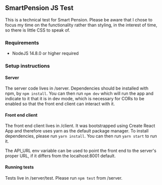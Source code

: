 ## SmartPension JS Test

This is a technical test for Smart Pension. Please be aware that I chose to focus my time on the functionality rather than styling, in the interest of time, so there is little CSS to speak of.

### Requirements

- NodeJS 14.8.0 or higher required

### Setup instructions

#### Server

The server code lives in /server. Dependencies should be installed with npm, by `npm install`. You can then run `npm dev` which will run the app and indicate to it that it is in dev mode, which is necessary for CORs to be enabled so that the front end client can interact with it.

#### Front end client

The front end client lives in /client. It was bootstrapped using Create React App and therefore uses yarn as the default package manager. To install dependencies, please run
`yarn install`. You can then run `yarn start` to run it. 

The API_URL env variable can be used to point the front end to the server's proper URL, if it differs from the localhost:8001 default.

#### Running tests

Tests live in /server/test. Please run `npm test` from /server.
